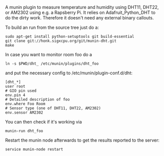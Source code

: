 <!-- -*- mode: markdown; -*- -->

A munin plugin to measure temperature and humidity using DHT11, DHT22, or
AM2302 using e.g. a Rapsberry Pi. It relies on Adafruit_Python_DHT to do the
dirty work. Therefore it doesn't need any external binary callouts.

To build an run from the source tree just do a:

    sudo apt-get install python-setuptools git build-essential
    git clone git://honk.sigxcpu.org/git/munin-dht.git
    make

In case you want to monitor room foo do a

    ln -s $PWD/dht_ /etc/munin/plugins/dht_foo

and put the necessary config to /etc/munin/plugin-conf.d/dht:

    [dht_*]
    user root
    # GIO pin used
    env.pin 4
    # Detailed description of foo
    env.where Foo Room
    # Sensor type (one of DHT11, DHT22, AM2302)
    env.sensor AM2302

You can then check if it's working via

    munin-run dht_foo

Restart the munin node afterwards to get the results reported to the server:

    service munin-node restart


